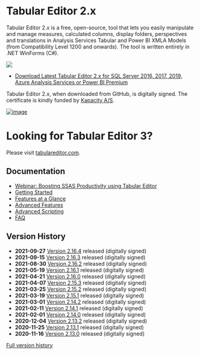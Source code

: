 # Tabular Editor 2.x
Tabular Editor 2.x is a free, open-source, tool that lets you easily manipulate and manage measures, calculated columns, display folders, perspectives and translations in Analysis Services Tabular and Power BI XMLA Models (from Compatibility Level 1200 and onwards). The tool is written entirely in .NET WinForms (C#).

![](https://raw.githubusercontent.com/otykier/TabularEditor/master/Documentation/Main%20UI%202_1.png)

* [Download Latest Tabular Editor 2.x for SQL Server 2016, 2017, 2019, Azure Analysis Services or Power BI Premium](../../releases/latest)

Tabular Editor 2.x, when downloaded from GitHub, is digitally signed. The certificate is kindly funded by [Kapacity A/S](https://www.kapacity.dk).

[![image](https://user-images.githubusercontent.com/8976200/80921541-5383e980-8d77-11ea-90cd-7d32a2de5dca.png)](https://www.kapacity.dk)

# Looking for Tabular Editor 3?
Please visit [tabulareditor.com](https://tabulareditor.com).

## Documentation

* [Webinar: Boosting SSAS Productivity using Tabular Editor](https://www.youtube.com/watch?v=UENChJ_IfRw&feature=youtu.be&t=453)
* [Getting Started](https://docs.tabulareditor.com/te2/Getting-Started.html)
* [Features at a Glance](https://docs.tabulareditor.com/te2/Features-at-a-glance.html)
* [Advanced Features](https://docs.tabulareditor.com/te2/Advanced-features.html)
* [Advanced Scripting](https://docs.tabulareditor.com/te2/Advanced-Scripting.html)
* [FAQ](https://docs.tabulareditor.com/te2/FAQ.html)

## Version History

* **2021-09-27** [Version 2.16.4](../../releases/tag/2.16.4) released (digitally signed)
* **2021-09-15** [Version 2.16.3](../../releases/tag/2.16.3) released (digitally signed)
* **2021-08-30** [Version 2.16.2](../../releases/tag/2.16.2) released (digitally signed)
* **2021-05-19** [Version 2.16.1](../../releases/tag/2.16.1) released (digitally signed)
* **2021-04-21** [Version 2.16.0](../../releases/tag/2.16.0) released (digitally signed)
* **2021-04-07** [Version 2.15.3](../../releases/tag/2.15.3) released (digitally signed)
* **2021-03-25** [Version 2.15.2](../../releases/tag/2.15.2) released (digitally signed)
* **2021-03-19** [Version 2.15.1](../../releases/tag/2.15.1) released (digitally signed)
* **2021-03-01** [Version 2.14.2](../../releases/tag/2.14.2) released (digitally signed)
* **2021-02-11** [Version 2.14.1](../../releases/tag/2.14.1) released (digitally signed)
* **2021-02-01** [Version 2.14.0](../../releases/tag/2.14.0) released (digitally signed)
* **2020-12-04** [Version 2.13.2](../../releases/tag/2.13.2) released (digitally signed)
* **2020-11-25** [Version 2.13.1](../../releases/tag/2.13.1) released (digitally signed)
* **2020-11-16** [Version 2.13.0](../../releases/tag/2.13.0) released (digitally signed)

[Full version history](/VersionHistory.md)
